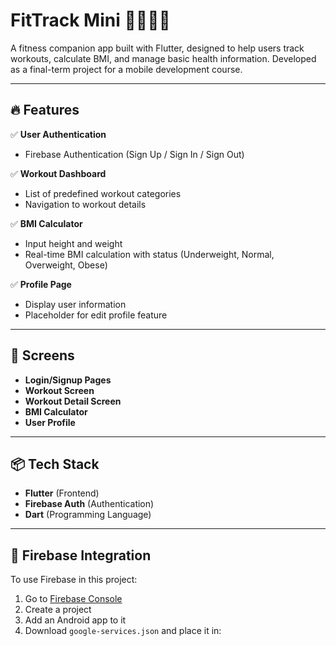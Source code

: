 # FitTrack Mini 🏋️‍♀️🏃‍♂️

A fitness companion app built with Flutter, designed to help users track workouts, calculate BMI, and manage basic health information. Developed as a final-term project for a mobile development course.

---

## 🔥 Features

✅ **User Authentication**  
- Firebase Authentication (Sign Up / Sign In / Sign Out)

✅ **Workout Dashboard**  
- List of predefined workout categories  
- Navigation to workout details  

✅ **BMI Calculator**  
- Input height and weight  
- Real-time BMI calculation with status (Underweight, Normal, Overweight, Obese)

✅ **Profile Page**  
- Display user information  
- Placeholder for edit profile feature

---

## 📱 Screens

- **Login/Signup Pages**
- **Workout Screen**
- **Workout Detail Screen**
- **BMI Calculator**
- **User Profile**

---

## 📦 Tech Stack

- **Flutter** (Frontend)
- **Firebase Auth** (Authentication)
- **Dart** (Programming Language)

---

## 🔐 Firebase Integration

To use Firebase in this project:

1. Go to [Firebase Console](https://console.firebase.google.com/)
2. Create a project
3. Add an Android app to it
4. Download `google-services.json` and place it in:
